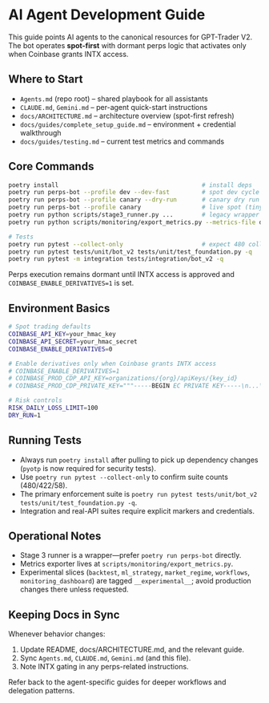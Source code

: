 # AI Agent Development Guide

This guide points AI agents to the canonical resources for GPT-Trader V2. The bot operates **spot-first** with dormant perps logic that activates only when Coinbase grants INTX access.

## Where to Start
- `Agents.md` (repo root) – shared playbook for all assistants
- `CLAUDE.md`, `Gemini.md` – per-agent quick-start instructions
- `docs/ARCHITECTURE.md` – architecture overview (spot-first refresh)
- `docs/guides/complete_setup_guide.md` – environment + credential walkthrough
- `docs/guides/testing.md` – current test metrics and commands

## Core Commands
```bash
poetry install                                        # install deps
poetry run perps-bot --profile dev --dev-fast         # spot dev cycle
poetry run perps-bot --profile canary --dry-run       # canary dry run
poetry run perps-bot --profile canary                 # live spot (tiny)
poetry run python scripts/stage3_runner.py ...        # legacy wrapper → perps-bot
poetry run python scripts/monitoring/export_metrics.py --metrics-file data/perps_bot/prod/metrics.json

# Tests
poetry run pytest --collect-only                      # expect 480 collected / 422 selected
poetry run pytest tests/unit/bot_v2 tests/unit/test_foundation.py -q
poetry run pytest -m integration tests/integration/bot_v2 -q
```

Perps execution remains dormant until INTX access is approved and `COINBASE_ENABLE_DERIVATIVES=1` is set.

## Environment Basics
```bash
# Spot trading defaults
COINBASE_API_KEY=your_hmac_key
COINBASE_API_SECRET=your_hmac_secret
COINBASE_ENABLE_DERIVATIVES=0

# Enable derivatives only when Coinbase grants INTX access
# COINBASE_ENABLE_DERIVATIVES=1
# COINBASE_PROD_CDP_API_KEY=organizations/{org}/apiKeys/{key_id}
# COINBASE_PROD_CDP_PRIVATE_KEY="""-----BEGIN EC PRIVATE KEY-----\n...\n-----END EC PRIVATE KEY-----"""

# Risk controls
RISK_DAILY_LOSS_LIMIT=100
DRY_RUN=1
```

## Running Tests
- Always run `poetry install` after pulling to pick up dependency changes (`pyotp` is now required for security tests).
- Use `poetry run pytest --collect-only` to confirm suite counts (480/422/58).
- The primary enforcement suite is `poetry run pytest tests/unit/bot_v2 tests/unit/test_foundation.py -q`.
- Integration and real-API suites require explicit markers and credentials.

## Operational Notes
- Stage 3 runner is a wrapper—prefer `poetry run perps-bot` directly.
- Metrics exporter lives at `scripts/monitoring/export_metrics.py`.
- Experimental slices (`backtest`, `ml_strategy`, `market_regime`, `workflows`, `monitoring_dashboard`) are tagged `__experimental__`; avoid production changes there unless requested.

## Keeping Docs in Sync
Whenever behavior changes:
1. Update README, docs/ARCHITECTURE.md, and the relevant guide.
2. Sync `Agents.md`, `CLAUDE.md`, `Gemini.md` (and this file).
3. Note INTX gating in any perps-related instructions.

Refer back to the agent-specific guides for deeper workflows and delegation patterns.
